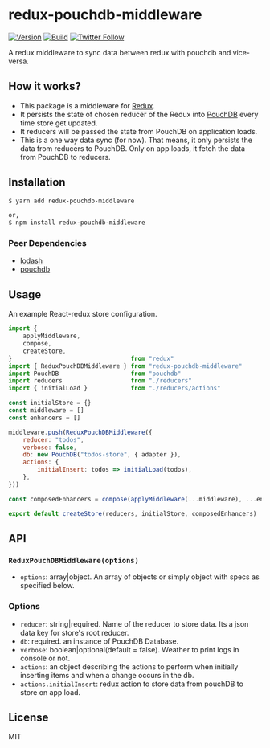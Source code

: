 # redux-pouchdb-middleware

[![Version](https://img.shields.io/npm/v/redux-pouchdb-middleware?logo=npm)](https://www.npmjs.com/package/redux-pouchdb-middleware)
[![Build](https://img.shields.io/travis/puncoz-official/redux-pouchdb-middleware?logo=travis)](https://travis-ci.org/puncoz-official/redux-pouchdb-middleware)
[![Twitter Follow](https://img.shields.io/twitter/follow/PuncozNepal?label=Follow&style=social)](https://twitter.com/PuncozNepal)

A redux middleware to sync data between redux with pouchdb and vice-versa.

## How it works?
- This package is a middleware for [Redux](https://redux.js.org/advanced/middleware#middleware).
- It persists the state of chosen reducer of the Redux into [PouchDB](http://pouchdb.com/) every time store get updated.
- It reducers will be passed the state from PouchDB on application loads.
- This is a one way data sync (for now). That means, it only persists the data from reducers to PouchDB. Only on app loads, it fetch the data from PouchDB to reducers.


## Installation

```sh
$ yarn add redux-pouchdb-middleware

or,
$ npm install redux-pouchdb-middleware
```

### Peer Dependencies
- [lodash](https://github.com/lodash/lodash)
- [pouchdb](https://github.com/pouchdb/pouchdb)


## Usage

An example React-redux store configuration.

```javascript
import {
    applyMiddleware,
    compose,
    createStore,
}                                 from "redux"
import { ReduxPouchDBMiddleware } from "redux-pouchdb-middleware"
import PouchDB                    from "pouchdb"
import reducers                   from "./reducers"
import { initialLoad }            from "./reducers/actions"

const initialStore = {}
const middleware = []
const enhancers = []

middleware.push(ReduxPouchDBMiddleware({
    reducer: "todos",
    verbose: false,
    db: new PouchDB("todos-store", { adapter }),
    actions: {
        initialInsert: todos => initialLoad(todos),
    },
}))

const composedEnhancers = compose(applyMiddleware(...middleware), ...enhancers)

export default createStore(reducers, initialStore, composedEnhancers)

```

## API

### `ReduxPouchDBMiddleware(options)`
- `options`: array|object. An array of objects or simply object with specs as specified below.

### Options
- `reducer`: string|required. Name of the reducer to store data. Its a json data key for store's root reducer.
- `db`: required. an instance of PouchDB Database.
- `verbose`: boolean|optional(default = false). Weather to print logs in console or not.
- `actions`:  an object describing the actions to perform when initially inserting items and when a change occurs in the db.
- `actions.initialInsert`: redux action to store data from pouchDB to store on app load.

## License

MIT
